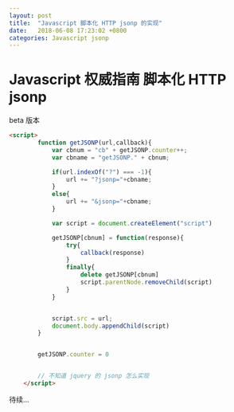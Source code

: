 ```yaml
---
layout: post
title:  "Javascript 脚本化 HTTP jsonp 的实现"
date:   2018-06-08 17:23:02 +0800
categories: Javascript jsonp
---
```

# Javascript 权威指南 脚本化 HTTP jsonp

beta 版本

```html
<script>
        function getJSONP(url,callback){
            var cbnum = "cb" + getJSONP.counter++;
            var cbname = "getJSONP." + cbnum;

            if(url.indexOf("?") === -1){
                url += "?jsonp="+cbname;
            }
            else{
                url += "&jsonp="+cbname;
            }

            var script = document.createElement("script")

            getJSONP[cbnum] = function(response){
                try{
                    callback(response)
                }
                finally{
                    delete getJSONP[cbnum]
                    script.parentNode.removeChild(script)
                }
            }


            script.src = url;
            document.body.appendChild(script)
        }


        getJSONP.counter = 0


        // 不知道 jquery 的 jsonp 怎么实现 
    </script>

```

待续...





 

 



[jekyll-docs]: https://jekyllrb.com/docs/home
[jekyll-gh]:   https://github.com/jekyll/jekyll
[jekyll-talk]: https://talk.jekyllrb.com/

